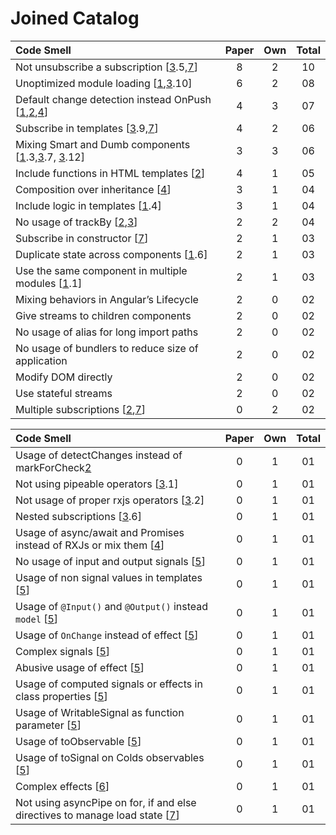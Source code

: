 # Joined Catalog
|Code Smell| Paper|Own|Total|
|:--|:--:|:--:|:--:|
|Not unsubscribe a subscription [[3].5,[7]]                                                  |8|2|10|
|Unoptimized module loading [[1],[3].10]                                                     |6|2|08|
|Default change detection instead OnPush [[1],[2],[4]]                                       |4|3|07|
|Subscribe in templates [[3].9,[7]]                                                          |4|2|06|
|Mixing Smart and Dumb components [[1].3,[3].7, [3].12]                                      |3|3|06|
|Include functions in HTML templates [[2]]                                                   |4|1|05|
|Composition over inheritance [[4]]                                                          |3|1|04|
|Include logic in templates [[1].4]                                                          |3|1|04|
|No usage of trackBy [[2],[3]]                                                               |2|2|04|
|Subscribe in constructor [[7]]                                                              |2|1|03|
|Duplicate state across components [[1].6]                                                   |2|1|03|
|Use the same component in multiple modules [[1].1]                                          |2|1|03|
|Mixing behaviors in Angular’s Lifecycle                                                     |2|0|02|
|Give streams to children components                                                         |2|0|02|
|No usage of alias for long import paths                                                     |2|0|02|
|No usage of bundlers to reduce size of application                                          |2|0|02|
|Modify DOM directly                                                                         |2|0|02|
|Use stateful streams                                                                        |2|0|02|
|Multiple subscriptions [[2],[7]]                                                            |0|2|02|

|Code Smell| Paper|Own|Total|
|:--|:--:|:--:|:--:|
|Usage of detectChanges instead of markForCheck[2]                                           |0|1|01|
|Not using pipeable operators [[3].1]                                                        |0|1|01|
|Not usage of proper rxjs operators [[3].2]                                                  |0|1|01|
|Nested subscriptions [[3].6]                                                                |0|1|01|
|Usage of async/await and Promises instead of RXJs or mix them [[4]]                         |0|1|01|
|No usage of input and output signals [[5]]                                                  |0|1|01|
|Usage of non signal values in templates [[5]]                                               |0|1|01|
|Usage of `@Input()` and `@Output()` instead `model` [[5]]                                   |0|1|01|
|Usage of `OnChange` instead of effect [[5]]                                                 |0|1|01|
|Complex signals [[5]]                                                                       |0|1|01|
|Abusive usage of effect [[5]]                                                               |0|1|01|
|Usage of computed signals or effects in class properties [[5]]                              |0|1|01|
|Usage of WritableSignal as function parameter [[5]]                                         |0|1|01|
|Usage of toObservable [[5]]                                                                 |0|1|01|
|Usage of toSignal on Colds observables [[5]]                                                |0|1|01|
|Complex effects [[6]]                                                                       |0|1|01|
|Not using asyncPipe on for, if and else directives to manage load state [[7]]               |0|1|01|

[1]:https://roshancloudarchitect.me/identifying-and-eliminating-code-smells-in-angular-micro-frontends-advanced-techniques-for-6f07a781f93d
[2]:https://medium.com/@robert.maiersilldorff/code-smells-in-angular-deep-dive-part-i-d63dd5f5215e
[3]:https://zydesoft.com/must-know-clean-code-principles-in-angular/
[4]:https://dev.to/vixero/common-mistakes-that-backend-programmers-make-in-angular-434d
[5]:https://developapa.com/signals/
[6]:https://davidboothe.com/2024/08/getting-started-with-angular-signals-a-comprehensive-guide/
[7]:https://blog.eyas.sh/2018/12/use-asyncpipe-when-possible/